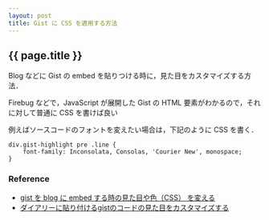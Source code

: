 ```yaml
---
layout: post
title: Gist に CSS を適用する方法
---
```


{{ page.title }}
--------------------------------------------------------------------------------

Blog などに Gist の embed を貼りつける時に，見た目をカスタマイズする方法．

Firebug などで，JavaScript が展開した Gist の HTML 要素がわかるので，それに対して普通に CSS を書けば良い

例えばソースコードのフォントを変えたい場合は，下記のように CSS を書く．


    div.gist-highlight pre .line {
        font-family: Inconsolata, Consolas, 'Courier New', monospace;
    }


### Reference

- [gist を blog に embed する時の見た目や色（CSS） を変える](http://valvallow.blogspot.com/2010/10/gist-blog-embed-css.html)
- [ダイアリーに貼り付けるgistのコードの見た目をカスタマイズする](http://d.hatena.ne.jp/snaka72/20081218/1229622900)
